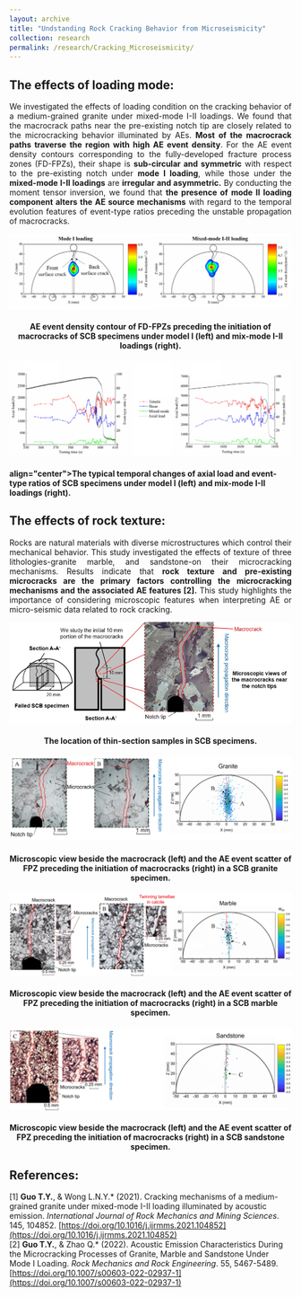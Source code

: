 ```yaml
---
layout: archive
title: "Undstanding Rock Cracking Behavior from Microseismicity"
collection: research
permalink: /research/Cracking_Microseismicity/
---
```

## The effects of loading mode:
<p align="justify">
We investigated the effects of loading condition on the cracking behavior of a medium-grained granite under mixed-mode I-II loadings. We found that the macrocrack paths near the pre-existing notch tip are closely related to the microcracking behavior illuminated by AEs. <b>Most of the macrocrack paths traverse the region with high AE event density</b>. For the AE event density contours corresponding to the fully-developed fracture process zones (FD-FPZs), their shape is <b>sub-circular and symmetric</b> with respect to the pre-existing notch under <b>mode I loading</b>, while those under the <b>mixed-mode I-II loadings</b> are <b>irregular and asymmetric.</b> By conducting the moment tensor inversion, we found that <b>the presence of mode II loading component alters the AE source mechanisms</b> with regard to the temporal evolution features of event-type ratios preceding the unstable propagation of macrocracks.  
</p>
<img src="/images/Mixed-mode_density contour.jpg"/>  
<h4 align="center">AE event density contour of FD-FPZs preceding the initiation of macrocracks of SCB specimens under model I (left) and mix-mode I-II loadings (right). <br>  
</h4>
<img src="/images/Mixed-mode_event type.jpg"/>  
<h4> align="center">The typical temporal changes of axial load and event-type ratios of SCB specimens under model I (left) and mix-mode I-II loadings (right). <br> 
</h4>


## The effects of rock texture:
<p align="justify">
Rocks are natural materials with diverse microstructures which control their mechanical behavior. This study investigated the effects of texture of three lithologies-granite marble, and sandstone-on their microcracking mechanisms. Results indicate that <b>rock texture and pre-existing microcracks are the primary factors controlling the microcracking mechanisms and the associated AE features [2].</b> This study highlights the importance of considering microscopic features when interpreting AE or micro-seismic data related to rock cracking.  
</p>
<img src="/images/Thin-section_analysis.jpg"/>  
<h4 align="center">
The location of thin-section samples in SCB specimens.  
</h4>
<img src="/images/Granite.jpg"/>  
<h4 align="center">
Microscopic view beside the macrocrack (left) and the AE event scatter of FPZ preceding the initiation of macrocracks (right) in a SCB granite specimen.  
</h4>
<img src="/images/Marble.jpg"/>  
<h4 align="center">
Microscopic view beside the macrocrack (left) and the AE event scatter of FPZ preceding the initiation of macrocracks (right) in a SCB marble specimen.  
</h4>
<img src="/images/Sandstone.jpg"/>  
<h4 align="center">
Microscopic view beside the macrocrack (left) and the AE event scatter of FPZ preceding the initiation of macrocracks (right) in a SCB sandstone specimen.    
</h4>

## References:  
\[1\] <b>Guo T.Y.</b>, & Wong L.N.Y.\* (2021). Cracking mechanisms of a medium-grained granite under mixed-mode I-II loading illuminated by acoustic emission. <i>International Journal of Rock Mechanics and Mining Sciences</i>. 145, 104852. [https://doi.org/10.1016/j.ijrmms.2021.104852](https://doi.org/10.1016/j.ijrmms.2021.104852)  
\[2\] <b>Guo T.Y.</b>, & Zhao Q.\* (2022). Acoustic Emission Characteristics During the Microcracking Processes of Granite, Marble and Sandstone Under Mode I Loading. <i>Rock Mechanics and Rock Engineering</i>. 55, 5467-5489. [https://doi.org/10.1007/s00603-022-02937-1](https://doi.org/10.1007/s00603-022-02937-1)  